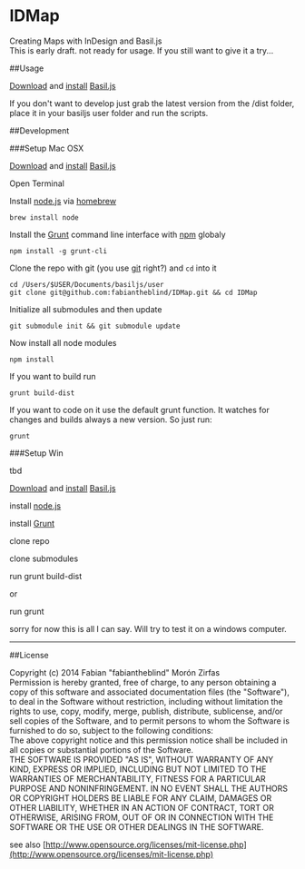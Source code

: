 IDMap
=====

Creating Maps with InDesign and Basil.js  
This is early draft. not ready for usage. If you still want to give it a try...

##Usage  

[Download](http://basiljs.ch/download/) and [install](http://basiljs.ch/tutorials/installation-and-getting-started/) [Basil.js](http://basiljs.ch)  

If you don't want to develop just grab the latest version from the /dist folder, place it in your basiljs user folder and run the scripts.  

##Development

###Setup Mac OSX  

[Download](http://basiljs.ch/download/) and [install](http://basiljs.ch/tutorials/installation-and-getting-started/) [Basil.js](http://basiljs.ch)  

Open Terminal  

Install [node.js](http://nodejs.org) via [homebrew](http://brew.sh)  

    brew install node  

Install the [Grunt](http://gruntjs.com) command line interface with [npm](https://www.npmjs.org) globaly  

    npm install -g grunt-cli  

Clone the repo with git (you use [git](http://git-scm.com) right?) and `cd` into it  

    cd /Users/$USER/Documents/basiljs/user
    git clone git@github.com:fabiantheblind/IDMap.git && cd IDMap  

Initialize all submodules and then update  

    git submodule init && git submodule update  

Now install all node modules  

    npm install  

If you want to build run

    grunt build-dist  

If you want to code on it use the default grunt function. It watches for changes and builds always a new version. So just run:

    grunt



###Setup Win  

tbd


[Download](http://basiljs.ch/download/) and [install](http://basiljs.ch/tutorials/installation-and-getting-started/) [Basil.js](http://basiljs.ch)  

install [node.js](http://nodejs.org)   

install [Grunt](http://gruntjs.com)  

clone repo  

clone submodules  

run grunt build-dist  

or  

run grunt  

sorry for now this is all I can say. Will try to test it on a windows computer.  


-----------

##License  

Copyright (c)  2014 Fabian "fabiantheblind" Morón Zirfas  
Permission is hereby granted, free of charge, to any person obtaining a copy of this software and associated documentation files (the "Software"), to deal in the Software  without restriction, including without limitation the rights to use, copy, modify, merge, publish, distribute, sublicense, and/or sell copies of the Software, and to  permit persons to whom the Software is furnished to do so, subject to the following conditions:  
The above copyright notice and this permission notice shall be included in all copies or substantial portions of the Software.  
THE SOFTWARE IS PROVIDED "AS IS", WITHOUT WARRANTY OF ANY KIND, EXPRESS OR IMPLIED, INCLUDING BUT NOT LIMITED TO THE WARRANTIES OF MERCHANTABILITY, FITNESS FOR A  PARTICULAR PURPOSE AND NONINFRINGEMENT. IN NO EVENT SHALL THE AUTHORS OR COPYRIGHT HOLDERS BE LIABLE FOR ANY CLAIM, DAMAGES OR OTHER LIABILITY, WHETHER IN AN ACTION OF  CONTRACT, TORT OR OTHERWISE, ARISING FROM, OUT OF OR IN CONNECTION WITH THE SOFTWARE OR THE USE OR OTHER DEALINGS IN THE SOFTWARE.  

see also [http://www.opensource.org/licenses/mit-license.php](http://www.opensource.org/licenses/mit-license.php)

